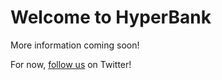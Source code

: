 # Welcome to HyperBank

More information coming soon!

For now, [follow us](http://twitter.com/hyperbankme) on Twitter!
